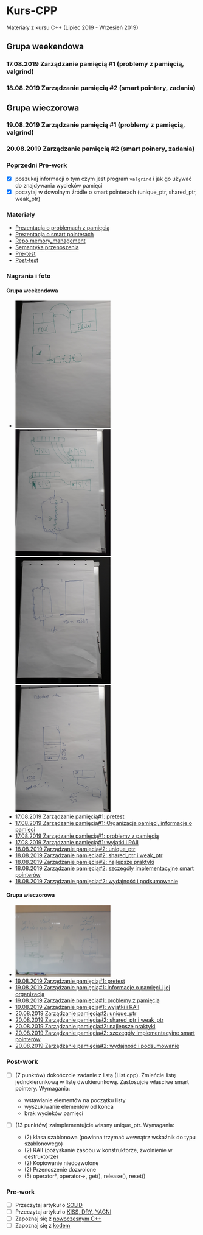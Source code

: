 # Kurs-CPP

Materiały z kursu C++ (Lipiec 2019 - Wrzesień 2019)

## Grupa weekendowa

### 17.08.2019 Zarządzanie pamięcią #1 (problemy z pamięcią, valgrind)

### 18.08.2019 Zarządzanie pamięcią #2 (smart pointery, zadania)

## Grupa wieczorowa

### 19.08.2019 Zarządzanie pamięcią #1 (problemy z pamięcią, valgrind)

### 20.08.2019 Zarządzanie pamięcią #2 (smart poinery, zadania)

### Poprzedni Pre-work

- [x] poszukaj informacji o tym czym jest program `valgrind` i jak go używać do znajdywania wycieków pamięci
- [x] poczytaj w dowolnym źródle o smart pointerach (unique_ptr, shared_ptr, weak_ptr)

### Materiały

- [Prezentacja o problemach z pamięcią](memory_management_problems.pdf)
- [Prezentacja o smart pointerach](smart_pointers.pdf)
- [Repo memory_management](https://github.com/coders-school/memory_management)
- [Semantyka przenoszenia](https://infotraining.bitbucket.io/cpp-11/move.html)
- [Pre-test](pre-test.txt)
- [Post-test](post-test.txt)

### Nagrania i foto

#### Grupa weekendowa

- <img src="foto/weekend_1.jpg" width="250px" /> <img src="foto/weekend_2.jpg" width="250px" />
  <img src="foto/weekend_3.jpg" width="250px" /> <img src="foto/weekend_4.jpg" width="250px" />
- [17.08.2019 Zarządzanie pamięcią#1: pretest](https://www.youtube.com/watch?v=-Qh98D1aAZo&list=PLQqoaQUqs4DCoZOgDbqR-KfGSxParz1Pf&index=25)
- [17.08.2019 Zarządzanie pamięcią#1: Organizacja pamięci, informacje o pamięci](https://www.youtube.com/watch?v=vPz_sYy_d3o&list=PLQqoaQUqs4DCoZOgDbqR-KfGSxParz1Pf&index=26)
- [17.08.2019 Zarządzanie pamięcią#1: problemy z pamięcią](https://www.youtube.com/watch?v=ACQV9O7bb5g&list=PLQqoaQUqs4DCoZOgDbqR-KfGSxParz1Pf&index=27)
- [17.08.2019 Zarządzanie pamięcią#1: wyjątki i RAII](https://www.youtube.com/watch?v=L46Hixb8u4Y&list=PLQqoaQUqs4DCoZOgDbqR-KfGSxParz1Pf&index=28)
- [18.08.2019 Zarządzanie pamięcią#2: unique_ptr](https://www.youtube.com/watch?v=ctVXSZzJWtE&list=PLQqoaQUqs4DCoZOgDbqR-KfGSxParz1Pf&index=29)
- [18.08.2019 Zarządzanie pamięcią#2: shared_ptr i weak_ptr](https://www.youtube.com/watch?v=Uwqi6FRTPu8&list=PLQqoaQUqs4DCoZOgDbqR-KfGSxParz1Pf&index=30)
- [18.08.2019 Zarządzanie pamięcią#2: najlepsze praktyki](https://www.youtube.com/watch?v=JqtyawGlSHA&list=PLQqoaQUqs4DCoZOgDbqR-KfGSxParz1Pf&index=31)
- [18.08.2019 Zarządzanie pamięcią#2: szczegóły implementacyjne smart pointerów](https://www.youtube.com/watch?v=qXJbhFviurM&list=PLQqoaQUqs4DCoZOgDbqR-KfGSxParz1Pf&index=32)
- [18.08.2019 Zarządzanie pamięcią#2: wydajność i podsumowanie](https://www.youtube.com/watch?v=4XlZj00DPq0&list=PLQqoaQUqs4DCoZOgDbqR-KfGSxParz1Pf&index=33)
  
#### Grupa wieczorowa

- <img src="foto/evening_1.jpg" width="250px" />
- [19.08.2019 Zarządzanie pamięcią#1: pretest](https://www.youtube.com/watch?v=7QggSN5fiqY&list=PLQqoaQUqs4DCaFPwa3qfVlJc9YOfZkPAO&index=22)
- [19.08.2019 Zarządzanie pamięcią#1: Informacje o pamięci i jej organizacja](https://www.youtube.com/watch?v=LnzeFY7v_Gg&list=PLQqoaQUqs4DCaFPwa3qfVlJc9YOfZkPAO&index=23)
- [19.08.2019 Zarządzanie pamięcią#1: problemy z pamięcią](https://www.youtube.com/watch?v=8xgn50sDbrs&list=PLQqoaQUqs4DCaFPwa3qfVlJc9YOfZkPAO&index=24)
- [19.08.2019 Zarządzanie pamięcią#1: wyjątki i RAII](https://www.youtube.com/watch?v=QFgc0P2Rsfg&list=PLQqoaQUqs4DCaFPwa3qfVlJc9YOfZkPAO&index=25)
- [20.08.2019 Zarządzanie pamięcią#2: unique_ptr](https://www.youtube.com/watch?v=NbxS3WniSnw&list=PLQqoaQUqs4DCaFPwa3qfVlJc9YOfZkPAO&index=26)
- [20.08.2019 Zarządzanie pamięcią#2: shared_ptr i weak_ptr](https://www.youtube.com/watch?v=ufRigYeLPks&list=PLQqoaQUqs4DCaFPwa3qfVlJc9YOfZkPAO&index=27)
- [20.08.2019 Zarządzanie pamięcią#2: najlepsze praktyki](https://www.youtube.com/watch?v=Qi0FW3q-ooQ&list=PLQqoaQUqs4DCaFPwa3qfVlJc9YOfZkPAO&index=28)
- [20.08.2019 Zarządzanie pamięcią#2: szczegóły implementacyjne smart pointerów](https://www.youtube.com/watch?v=_IoIY-pKw8Q&list=PLQqoaQUqs4DCaFPwa3qfVlJc9YOfZkPAO&index=29)
- [20.08.2019 Zarządzanie pamięcią#2: wydajność i podsumowanie](https://www.youtube.com/watch?v=-ktTfC3vHLw&list=PLQqoaQUqs4DCaFPwa3qfVlJc9YOfZkPAO&index=30)

### Post-work

- [ ] (7 punktów) dokończcie zadanie z listą (List.cpp). Zmieńcie listę jednokierunkową w listę dwukierunkową. Zastosujcie właściwe smart pointery. Wymagania:
  - wstawianie elementów na początku listy
  - wyszukiwanie elementów od końca
  - brak wycieków pamięci

- [ ] (13 punktów) zaimplementujcie własny unique_ptr. Wymagania:
  - (2) klasa szablonowa (powinna trzymać wewnątrz wskaźnik do typu szablonowego)
  - (2) RAII (pozyskanie zasobu w konstruktorze, zwolnienie w destruktorze)
  - (2) Kopiowanie niedozwolone
  - (2) Przenoszenie dozwolone
  - (5) operator*, operator->, get(), release(), reset()

### Pre-work

- [ ] Przeczytaj artykuł o [SOLID](https://www.samouczekprogramisty.pl/solid-czyli-dobre-praktyki-w-programowaniu-obiektowym/)
- [ ] Przeczytaj artykuł o [KISS, DRY, YAGNI](https://www.samouczekprogramisty.pl/jakosc-kodu-a-oschle-pocalunki-jagny/)
- [ ] Zapoznaj się z [nowoczesnym C++](https://github.com/AnthonyCalandra/modern-cpp-features)
- [ ] Zapoznaj się z [kodem](../L07-modern-cpp/exercises)
